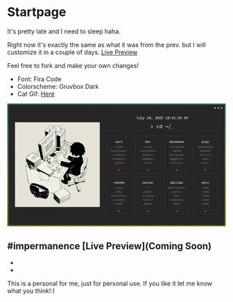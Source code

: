 # Startpage
It's pretty late and I need to sleep haha. 

Right now it's exactly the same as what it was from the prev. but I will customize it in a couple of days. 
[Live Preview]((https://mokitosama.github.io/impermanence/))

Feel free to fork and make your own changes!

- Font: Fira Code
- Colorscheme: Gruvbox Dark
- Cat Gif: [Here](https://twitter.com/avogado6/status/1165595520967954432?s=19)

![startpage](startpage.gif)

#impermanence
[Live Preview](Coming Soon)
-
-
-

This is a personal for me, just for personal use. If you like it let me know what you think!:) 
